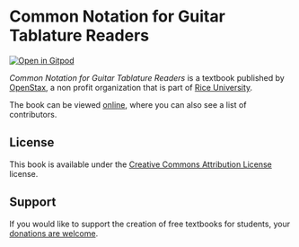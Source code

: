 # Common Notation for Guitar Tablature Readers

[![Open in Gitpod](https://gitpod.io/button/open-in-gitpod.svg)](https://gitpod.io/from-referrer/)

_Common Notation for Guitar Tablature Readers_ is a textbook published by [OpenStax](https://openstax.org/), a non profit organization that is part of [Rice University](https://www.rice.edu/).

The book can be viewed [online](https://github.com/cnx-user-books/cnxbook-common-notation-for-guitar-tablature-readers/releases/latest), where you can also see a list of contributors.

## License
This book is available under the [Creative Commons Attribution License](./LICENSE) license.

## Support
If you would like to support the creation of free textbooks for students, your [donations are welcome](https://riceconnect.rice.edu/donation/support-openstax-banner).
